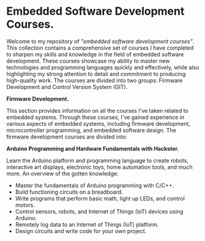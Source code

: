 # Embedded Software Development Courses.

Welcome to my repository of _"embedded software development courses"_. This collection contains a comprehensive set of courses I have completed to sharpen my skills and knowledge in the field of embedded software development. These courses showcase my ability to master new technologies and programming languages quickly and effectively, while also highlighting my strong attention to detail and commitment to producing high-quality work. The courses are divided into two groups: Firmware Development and Control Version System (GIT).

**Firmware Development.**

This section provides information on all the courses I've taken related to embedded systems. Through these courses, I've gained experience in various aspects of embedded systems, including firmware development, microcontroller programming, and embedded software design. 
The firmware development courses are divided into:

**Arduino Programming and Hardware Fundamentals with Hackster.**

Learn the Arduino platform and programming language to create robots, interactive art displays, electronic toys, home automation tools, and much more. An overview of the gotten knowledge:
- Master the fundamentals of Arduino programming with C/C++.
- Build functioning circuits on a breadboard.
- Write programs that perform basic math, light up LEDs, and control motors.
- Control sensors, robots, and Internet of Things (IoT) devices using Arduino.
- Remotely log data to an Internet of Things (IoT) platform.
- Design circuits and write code for your own project.

